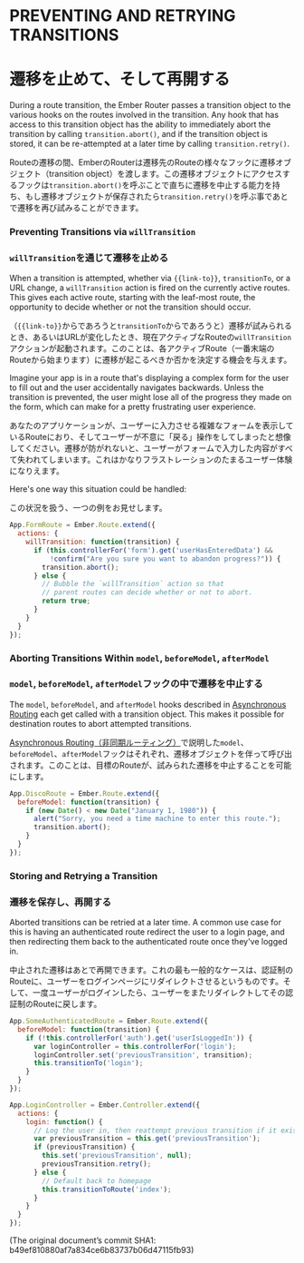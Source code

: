 # PREVENTING AND RETRYING TRANSITIONS
# 遷移を止めて、そして再開する

During a route transition, the Ember Router passes a transition
object to the various hooks on the routes involved in the transition.
Any hook that has access to this transition object has the ability
to immediately abort the transition by calling `transition.abort()`, 
and if the transition object is stored, it can be re-attempted at a 
later time by calling `transition.retry()`.

Routeの遷移の間、EmberのRouterは遷移先のRouteの様々なフックに遷移オブジェクト（transition object）を渡します。この遷移オブジェクトにアクセスするフックは`transition.abort()`を呼ぶことで直ちに遷移を中止する能力を持ち、もし遷移オブジェクトが保存されたら`transition.retry()`を呼ぶ事であとで遷移を再び試みることができます。

### Preventing Transitions via `willTransition`
### `willTransition`を通じて遷移を止める

When a transition is attempted, whether via `{{link-to}}`, `transitionTo`,
or a URL change, a `willTransition` action is fired on the currently
active routes. This gives each active route, starting with the leaf-most
route, the opportunity to decide whether or not the transition should occur.

（`{{link-to}}`からであろうと`transitionTo`からであろうと）遷移が試みられるとき、あるいはURLが変化したとき、現在アクティブなRouteの`willTransition`アクションが起動されます。このことは、各アクティブRoute（一番末端のRouteから始まります）に遷移が起こるべきか否かを決定する機会を与えます。

Imagine your app is in a route that's displaying a complex form for the user
to fill out and the user accidentally navigates backwards. Unless the
transition is prevented, the user might lose all of the progress they
made on the form, which can make for a pretty frustrating user experience.

あなたのアプリケーションが、ユーザーに入力させる複雑なフォームを表示しているRouteにおり、そしてユーザーが不意に「戻る」操作をしてしまったと想像してください。遷移が防がれないと、ユーザーがフォームで入力した内容がすべて失われてしまいます。これはかなりフラストレーションのたまるユーザー体験になりえます。

Here's one way this situation could be handled:

この状況を扱う、一つの例をお見せします。

```js
App.FormRoute = Ember.Route.extend({
  actions: {
    willTransition: function(transition) {
      if (this.controllerFor('form').get('userHasEnteredData') &&
          !confirm("Are you sure you want to abandon progress?")) {
        transition.abort();
      } else {
        // Bubble the `willTransition` action so that
        // parent routes can decide whether or not to abort.
        return true;
      }
    }
  }
});
```

### Aborting Transitions Within `model`, `beforeModel`, `afterModel`
### `model`, `beforeModel`, `afterModel`フックの中で遷移を中止する

The `model`, `beforeModel`, and `afterModel` hooks described in
[Asynchronous Routing](http://emberjs.com/guides/routing/asynchronous-routing)
each get called with a transition object. This makes it possible for
destination routes to abort attempted transitions.

[Asynchronous Routing（非同期ルーティング）](http://emberjs.com/guides/routing/asynchronous-routing)で説明した`model`、`beforeModel`、`afterModel`フックはそれぞれ、遷移オブジェクトを伴って呼び出されます。このことは、目標のRouteが、試みられた遷移を中止することを可能にします。

```js
App.DiscoRoute = Ember.Route.extend({
  beforeModel: function(transition) {
    if (new Date() < new Date("January 1, 1980")) {
      alert("Sorry, you need a time machine to enter this route.");
      transition.abort();
    }
  }
});
```

### Storing and Retrying a Transition
### 遷移を保存し、再開する

Aborted transitions can be retried at a later time. A common use case
for this is having an authenticated route redirect the user to a login
page, and then redirecting them back to the authenticated route once
they've logged in. 

中止された遷移はあとで再開できます。これの最も一般的なケースは、認証制のRouteに、ユーザーをログインページにリダイレクトさせるというものです。そして、一度ユーザーがログインしたら、ユーザーをまたリダイレクトしてその認証制のRouteに戻します。

```js
App.SomeAuthenticatedRoute = Ember.Route.extend({
  beforeModel: function(transition) {
    if (!this.controllerFor('auth').get('userIsLoggedIn')) {
      var loginController = this.controllerFor('login');
      loginController.set('previousTransition', transition);
      this.transitionTo('login');
    }
  }
});

App.LoginController = Ember.Controller.extend({
  actions: {
    login: function() {
      // Log the user in, then reattempt previous transition if it exists.
      var previousTransition = this.get('previousTransition');
      if (previousTransition) {
        this.set('previousTransition', null);
        previousTransition.retry();
      } else {
        // Default back to homepage
        this.transitionToRoute('index');
      }
    }
  }
});
```

(The original document’s commit SHA1: b49ef810880af7a834ce6b83737b06d47115fb93)
